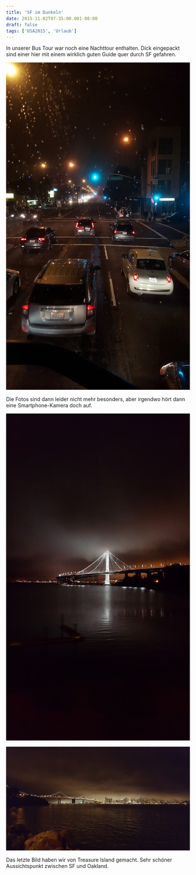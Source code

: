 ```yaml
---
title: 'SF im Dunkeln'
date: 2015-11-02T07:35:00.001-08:00
draft: false
tags: ['USA2015', 'Urlaub']
---
```


In unserer Bus Tour war noch eine Nachttour enthalten. Dick eingepackt sind einer hier mit einem wirklich guten Guide quer durch SF gefahren.

![](/urlaub11to15-images/15/1446478287073.jpg)

Die Fotos sind dann leider nicht mehr besonders, aber irgendwo hört dann eine Smartphone-Kamera doch auf.  

![](/urlaub11to15-images/15/1446478353536.jpg)

![](/urlaub11to15-images/15/1446478379352.jpg)

Das letzte Bild haben wir von Treasure Island gemacht. Sehr schöner Aussichtspunkt zwischen SF und Oakland.